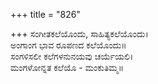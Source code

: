 +++
title = "826"

+++
ಸಂಗೀತಕಲೆಯೊಂದು, ಸಾಹಿತ್ಯಕಲೆಯೊಂದು।  
ಅಂಗಾಂಗ ಭಾವ ರೂಪಣದ ಕಲೆಯೊಂದು॥  
ಸಂಗಳಿಸಲೀ ಕಲೆಗಳನುನಯವು ಚರ್ಯೆಯಲಿ।  
ಮಂಗಳೋನ್ನತ ಕಲೆಯೊ - ಮಂಕುತಿಮ್ಮ॥  
